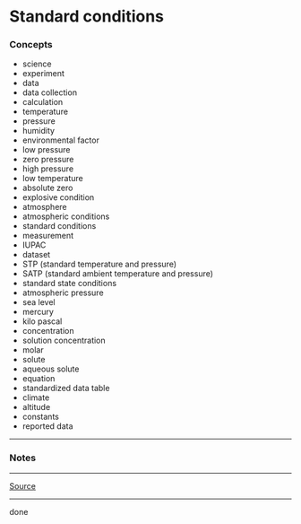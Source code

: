 # Standard conditions

### Concepts

- science
- experiment
- data
- data collection
- calculation
- temperature
- pressure
- humidity
- environmental factor
- low pressure
- zero pressure
- high pressure
- low temperature
- absolute zero
- explosive condition
- atmosphere
- atmospheric conditions
- standard conditions
- measurement
- IUPAC
- dataset
- STP (standard temperature and pressure)
- SATP (standard ambient temperature and pressure)
- standard state conditions
- atmospheric pressure
- sea level
- mercury
- kilo pascal
- concentration
- solution concentration
- molar
- solute
- aqueous solute
- equation
- standardized data table
- climate
- altitude
- constants
- reported data

---

### Notes

---

[Source](https://youtu.be/rI5-qZplvRI)

---

done